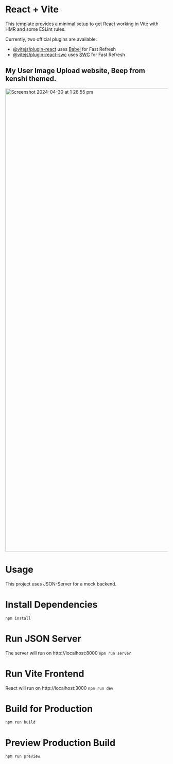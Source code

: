 # React + Vite

This template provides a minimal setup to get React working in Vite with HMR and some ESLint rules.

Currently, two official plugins are available:

- [@vitejs/plugin-react](https://github.com/vitejs/vite-plugin-react/blob/main/packages/plugin-react/README.md) uses [Babel](https://babeljs.io/) for Fast Refresh
- [@vitejs/plugin-react-swc](https://github.com/vitejs/vite-plugin-react-swc) uses [SWC](https://swc.rs/) for Fast Refresh

## My User Image Upload website, Beep from kenshi themed.
<img width="1440" alt="Screenshot 2024-04-30 at 1 26 55 pm" src="https://github.com/Twitchinanutshel/image-upload-website-react/assets/135075447/641ff1f8-1765-44b1-bc00-ad4241b29c4e">

# Usage
This project uses JSON-Server for a mock backend.

# Install Dependencies
```npm install```

# Run JSON Server
The server will run on http://localhost:8000
```npm run server```

# Run Vite Frontend
React will run on http://localhost:3000
```npm run dev```

# Build for Production
```npm run build```

# Preview Production Build
```npm run preview```

